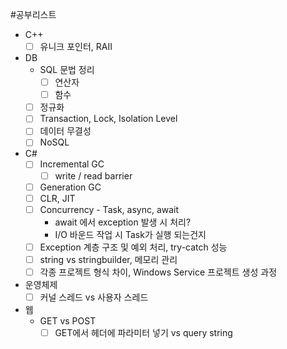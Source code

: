 #공부리스트
- C++
	- [ ] 유니크 포인터, RAII
- DB
	- SQL 문법 정리
		- [ ] 연산자
		- [ ] 함수
	- [ ] 정규화
	- [ ] Transaction, Lock, Isolation Level
	- [ ] 데이터 무결성
	- [ ] NoSQL
- C#
	- [ ] Incremental GC
		- [ ] write / read barrier
	- [ ] Generation GC
	- [ ] CLR, JIT 
	- [ ] Concurrency - Task, async, await
		- await 에서 exception 발생 시 처리?
		- I/O 바운드 작업 시 Task가 실행 되는건지
	- [ ] Exception 계층 구조 및 예외 처리, try-catch 성능
	- [ ] string vs stringbuilder, 메모리 관리
	- [ ] 각종 프로젝트 형식 차이, Windows Service 프로젝트 생성 과정
- 운영체제
	- [ ] 커널 스레드 vs 사용자 스레드
- 웹
	- GET vs POST
		- [ ] GET에서 헤더에 파라미터 넣기 vs query string
